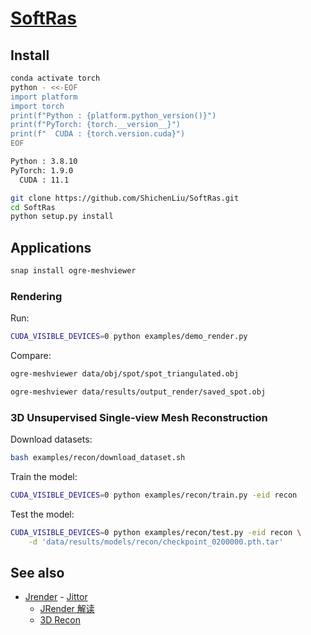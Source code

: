 # [SoftRas](https://github.com/ShichenLiu/SoftRas)

## Install

```bash
conda activate torch
python - <<-EOF
import platform
import torch
print(f"Python : {platform.python_version()}")
print(f"PyTorch: {torch.__version__}")
print(f"  CUDA : {torch.version.cuda}")
EOF

Python : 3.8.10
PyTorch: 1.9.0
  CUDA : 11.1
```

```bash
git clone https://github.com/ShichenLiu/SoftRas.git
cd SoftRas
python setup.py install
```

<!--
cat <<-EOF > ~/.pydistutils.cfg
[easy_install]
index_url = http://mirrors.aliyun.com/pypi/simple
EOF

# ~/.config/pip/pip.conf
pip config set global.index-url http://mirrors.aliyun.com/pypi/simple
pip config set install.trusted-host mirrors.aliyun.com
-->

## Applications

```bash
snap install ogre-meshviewer
```

<!--
snap install blender

sudo apt install -y openctm-tools
ctmviewer data/obj/spot/spot_triangulated.obj
-->

### Rendering

Run:

```bash
CUDA_VISIBLE_DEVICES=0 python examples/demo_render.py
```

Compare:

```bash
ogre-meshviewer data/obj/spot/spot_triangulated.obj

ogre-meshviewer data/results/output_render/saved_spot.obj
```

### 3D Unsupervised Single-view Mesh Reconstruction

Download datasets:

```bash
bash examples/recon/download_dataset.sh
```

Train the model:

```bash
CUDA_VISIBLE_DEVICES=0 python examples/recon/train.py -eid recon
```

Test the model:

```bash
CUDA_VISIBLE_DEVICES=0 python examples/recon/test.py -eid recon \
    -d 'data/results/models/recon/checkpoint_0200000.pth.tar'
```

<!--
Download models (to `data/models/recon`):

- SoftRas trained with silhouettes supervision (62+ IoU): [google drive](https://drive.google.com/file/d/1GlZJVih5BMGp026mpxK2scWJXqT94VUx/view?usp=sharing)
- SoftRas trained with shading supervision (64+ IoU, test with `--shading-model` arg): [google drive](https://drive.google.com/file/d/1r63AKNn3ecMho6RFE7gFefRv78Pmbe5h/view?usp=sharing)
- SoftRas reconstructed meshes with color (random sampled): [google drive](https://drive.google.com/file/d/1gnSshn0k9JpVpoSTWIQoV2QFAlin3AUK/view?usp=sharing)

CUDA_VISIBLE_DEVICES=0 python examples/recon/test.py -eid recon \
    -d 'data/models/recon/softras_checkpoint_model.tar'

CUDA_VISIBLE_DEVICES=0 python examples/recon/test.py -eid recon --shading-model \
    -d 'data/models/recon/softras_shading_checkpoint.pth.tar'
-->

## See also

- [Jrender](https://github.com/Jittor/jrender) - [Jittor](https://cg.cs.tsinghua.edu.cn/jittor/)
  - [JRender 解读](https://zhuanlan.zhihu.com/p/336364959)
  - [3D Recon](https://github.com/Jittor/shapenet-reconstruction-jittor)
